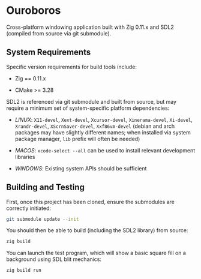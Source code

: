 # Ouroboros

Cross-platform windowing application built with Zig 0.11.x and SDL2 (compiled from source via git submodule).

## System Requirements

Specific version requirements for build tools include:

* Zig == 0.11.x

* CMake >= 3.28

SDL2 is referenced via git submodule and built from source, but may require a minimum set of system-specific platform dependencies:

* *LINUX*: `X11-devel`, `Xext-devel`, `Xcursor-devel`, `Xinerama-devel`, `Xi-devel`, `Xrandr-devel`, `XScrnSaver-devel`, `Xxf86vm-devel` (debian and arch packages may have slightly different names; when installed via system package manager, `lib` prefix will often be needed)

* *MACOS*: `xcode-select --all` can be used to install relevant development libraries

* *WINDOWS*: Existing system APIs should be sufficient

## Building and Testing

First, once this project has been cloned, ensure the submodules are correctly initiated:

```bash
git submodule update --init
```

You should then be able to build (including the SDL2 library) from source:

```bash
zig build
```

You can launch the test program, which will show a basic square fill on a background using SDL blit mechanics:

```bash
zig build run
```
